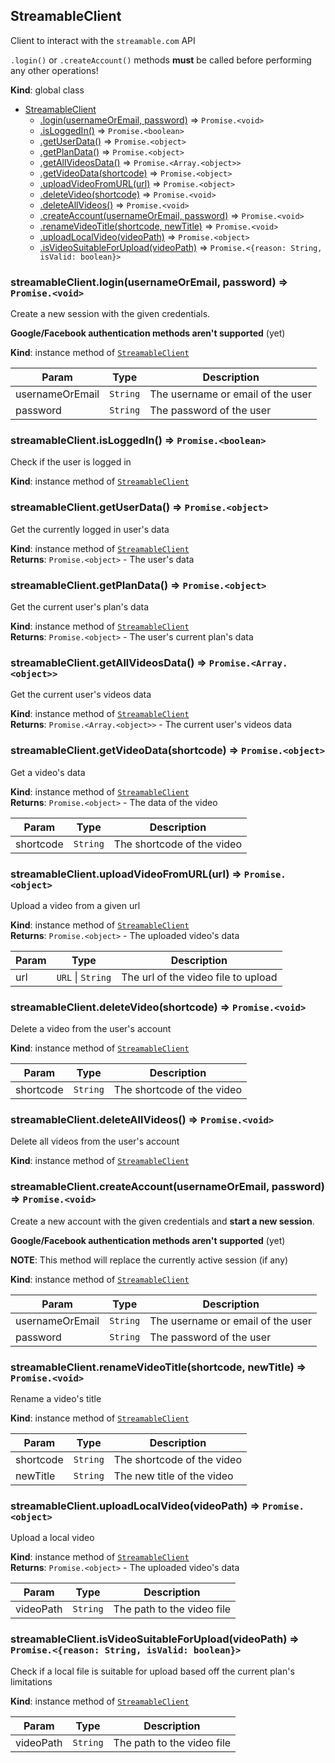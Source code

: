 <a name="StreamableClient"></a>

## StreamableClient
Client to interact with the `streamable.com` API

`.login()` or `.createAccount()` methods **must** be called before performing any other operations!

**Kind**: global class  

* [StreamableClient](#StreamableClient)
    * [.login(usernameOrEmail, password)](#StreamableClient+login) ⇒ <code>Promise.&lt;void&gt;</code>
    * [.isLoggedIn()](#StreamableClient+isLoggedIn) ⇒ <code>Promise.&lt;boolean&gt;</code>
    * [.getUserData()](#StreamableClient+getUserData) ⇒ <code>Promise.&lt;object&gt;</code>
    * [.getPlanData()](#StreamableClient+getPlanData) ⇒ <code>Promise.&lt;object&gt;</code>
    * [.getAllVideosData()](#StreamableClient+getAllVideosData) ⇒ <code>Promise.&lt;Array.&lt;object&gt;&gt;</code>
    * [.getVideoData(shortcode)](#StreamableClient+getVideoData) ⇒ <code>Promise.&lt;object&gt;</code>
    * [.uploadVideoFromURL(url)](#StreamableClient+uploadVideoFromURL) ⇒ <code>Promise.&lt;object&gt;</code>
    * [.deleteVideo(shortcode)](#StreamableClient+deleteVideo) ⇒ <code>Promise.&lt;void&gt;</code>
    * [.deleteAllVideos()](#StreamableClient+deleteAllVideos) ⇒ <code>Promise.&lt;void&gt;</code>
    * [.createAccount(usernameOrEmail, password)](#StreamableClient+createAccount) ⇒ <code>Promise.&lt;void&gt;</code>
    * [.renameVideoTitle(shortcode, newTitle)](#StreamableClient+renameVideoTitle) ⇒ <code>Promise.&lt;void&gt;</code>
    * [.uploadLocalVideo(videoPath)](#StreamableClient+uploadLocalVideo) ⇒ <code>Promise.&lt;object&gt;</code>
    * [.isVideoSuitableForUpload(videoPath)](#StreamableClient+isVideoSuitableForUpload) ⇒ <code>Promise.&lt;{reason: String, isValid: boolean}&gt;</code>

<a name="StreamableClient+login"></a>

### streamableClient.login(usernameOrEmail, password) ⇒ <code>Promise.&lt;void&gt;</code>
Create a new session with the given credentials.

**Google/Facebook authentication methods aren't supported** (yet)

**Kind**: instance method of [<code>StreamableClient</code>](#StreamableClient)  

| Param | Type | Description |
| --- | --- | --- |
| usernameOrEmail | <code>String</code> | The username or email of the user |
| password | <code>String</code> | The password of the user |

<a name="StreamableClient+isLoggedIn"></a>

### streamableClient.isLoggedIn() ⇒ <code>Promise.&lt;boolean&gt;</code>
Check if the user is logged in

**Kind**: instance method of [<code>StreamableClient</code>](#StreamableClient)  
<a name="StreamableClient+getUserData"></a>

### streamableClient.getUserData() ⇒ <code>Promise.&lt;object&gt;</code>
Get the currently logged in user's data

**Kind**: instance method of [<code>StreamableClient</code>](#StreamableClient)  
**Returns**: <code>Promise.&lt;object&gt;</code> - The user's data  
<a name="StreamableClient+getPlanData"></a>

### streamableClient.getPlanData() ⇒ <code>Promise.&lt;object&gt;</code>
Get the current user's plan's data

**Kind**: instance method of [<code>StreamableClient</code>](#StreamableClient)  
**Returns**: <code>Promise.&lt;object&gt;</code> - The user's current plan's data  
<a name="StreamableClient+getAllVideosData"></a>

### streamableClient.getAllVideosData() ⇒ <code>Promise.&lt;Array.&lt;object&gt;&gt;</code>
Get the current user's videos data

**Kind**: instance method of [<code>StreamableClient</code>](#StreamableClient)  
**Returns**: <code>Promise.&lt;Array.&lt;object&gt;&gt;</code> - The current user's videos data  
<a name="StreamableClient+getVideoData"></a>

### streamableClient.getVideoData(shortcode) ⇒ <code>Promise.&lt;object&gt;</code>
Get a video's data

**Kind**: instance method of [<code>StreamableClient</code>](#StreamableClient)  
**Returns**: <code>Promise.&lt;object&gt;</code> - The data of the video  

| Param | Type | Description |
| --- | --- | --- |
| shortcode | <code>String</code> | The shortcode of the video |

<a name="StreamableClient+uploadVideoFromURL"></a>

### streamableClient.uploadVideoFromURL(url) ⇒ <code>Promise.&lt;object&gt;</code>
Upload a video from a given url

**Kind**: instance method of [<code>StreamableClient</code>](#StreamableClient)  
**Returns**: <code>Promise.&lt;object&gt;</code> - The uploaded video's data  

| Param | Type | Description |
| --- | --- | --- |
| url | <code>URL</code> \| <code>String</code> | The url of the video file to upload |

<a name="StreamableClient+deleteVideo"></a>

### streamableClient.deleteVideo(shortcode) ⇒ <code>Promise.&lt;void&gt;</code>
Delete a video from the user's account

**Kind**: instance method of [<code>StreamableClient</code>](#StreamableClient)  

| Param | Type | Description |
| --- | --- | --- |
| shortcode | <code>String</code> | The shortcode of the video |

<a name="StreamableClient+deleteAllVideos"></a>

### streamableClient.deleteAllVideos() ⇒ <code>Promise.&lt;void&gt;</code>
Delete all videos from the user's account

**Kind**: instance method of [<code>StreamableClient</code>](#StreamableClient)  
<a name="StreamableClient+createAccount"></a>

### streamableClient.createAccount(usernameOrEmail, password) ⇒ <code>Promise.&lt;void&gt;</code>
Create a new account with the given credentials and **start a new session**.

**Google/Facebook authentication methods aren't supported** (yet)

**NOTE**: This method will replace the currently active session (if any)

**Kind**: instance method of [<code>StreamableClient</code>](#StreamableClient)  

| Param | Type | Description |
| --- | --- | --- |
| usernameOrEmail | <code>String</code> | The username or email of the user |
| password | <code>String</code> | The password of the user |

<a name="StreamableClient+renameVideoTitle"></a>

### streamableClient.renameVideoTitle(shortcode, newTitle) ⇒ <code>Promise.&lt;void&gt;</code>
Rename a video's title

**Kind**: instance method of [<code>StreamableClient</code>](#StreamableClient)  

| Param | Type | Description |
| --- | --- | --- |
| shortcode | <code>String</code> | The shortcode of the video |
| newTitle | <code>String</code> | The new title of the video |

<a name="StreamableClient+uploadLocalVideo"></a>

### streamableClient.uploadLocalVideo(videoPath) ⇒ <code>Promise.&lt;object&gt;</code>
Upload a local video

**Kind**: instance method of [<code>StreamableClient</code>](#StreamableClient)  
**Returns**: <code>Promise.&lt;object&gt;</code> - The uploaded video's data  

| Param | Type | Description |
| --- | --- | --- |
| videoPath | <code>String</code> | The path to the video file |

<a name="StreamableClient+isVideoSuitableForUpload"></a>

### streamableClient.isVideoSuitableForUpload(videoPath) ⇒ <code>Promise.&lt;{reason: String, isValid: boolean}&gt;</code>
Check if a local file is suitable for upload based off the current plan's limitations

**Kind**: instance method of [<code>StreamableClient</code>](#StreamableClient)  

| Param | Type | Description |
| --- | --- | --- |
| videoPath | <code>String</code> | The path to the video file |

